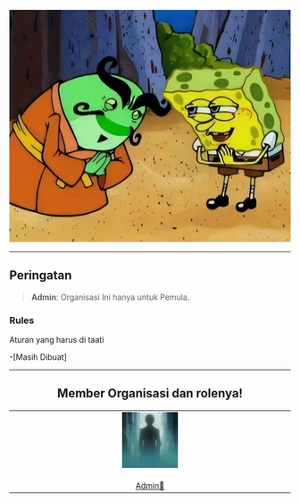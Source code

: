 <p align="center"><img src="sepuh.jpg"></p>

---

## Peringatan

> **Admin**: Organisasi Ini hanya untuk Pemula.


### Rules
Aturan yang harus di taati

-[Masih Dibuat]

---

<div align="center">
  <h2>Member Organisasi dan rolenya!</h2>
  <table>
    <tbody>
      <tr>
        <td align="center" valign="top" width="14.28%"><a href="https://github.com/jibrilawp987"><img src="Tzy1.png" width="100px;" alt="Api Widi Pratama"/><br /><sub><b></b></sub></a><br /><a href="https://github.com/jibrilawp987" title="Admin">Admin👻</td>
      </tr>
    </tbody>
  </table>
</div>
